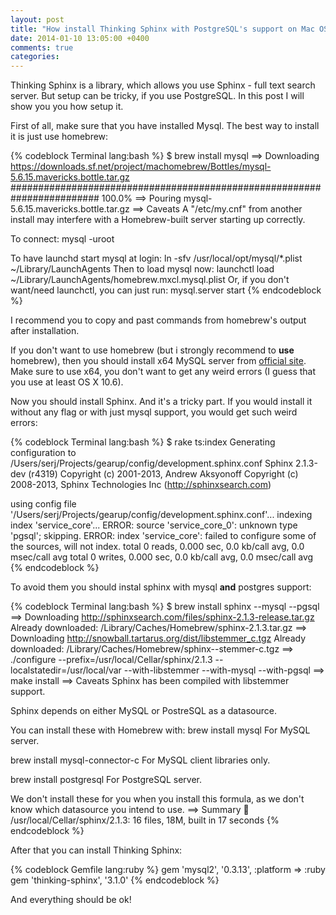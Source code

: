 ```yaml
---
layout: post
title: "How install Thinking Sphinx with PostgreSQL's support on Mac OS X"
date: 2014-01-10 13:05:00 +0400
comments: true
categories:
---
```


Thinking Sphinx is a library, which allows you use Sphinx - full text search server. But setup can be tricky, if you use PostgreSQL. In this post I will show you you how setup it.

First of all, make sure that you have installed Mysql. The best way to install it is just use homebrew:

{% codeblock Terminal lang:bash %}
$ brew install mysql
==> Downloading https://downloads.sf.net/project/machomebrew/Bottles/mysql-5.6.15.mavericks.bottle.tar.gz
######################################################################## 100.0%
==> Pouring mysql-5.6.15.mavericks.bottle.tar.gz
==> Caveats
A "/etc/my.cnf" from another install may interfere with a Homebrew-built
server starting up correctly.

To connect:
    mysql -uroot

To have launchd start mysql at login:
    ln -sfv /usr/local/opt/mysql/*.plist ~/Library/LaunchAgents
Then to load mysql now:
    launchctl load ~/Library/LaunchAgents/homebrew.mxcl.mysql.plist
Or, if you don't want/need launchctl, you can just run:
    mysql.server start
{% endcodeblock %}

I recommend you to copy and past commands from homebrew's output after installation.

If you don't want to use homebrew (but i strongly recommend to **use** homebrew), then you should install x64 MySQL server from [official site](http://dev.mysql.com/downloads/mysql/). Make sure to use x64, you don't want to get any weird errors (I guess that you use at least OS X 10.6).

Now you should install Sphinx. And it's a tricky part. If you would install it without any flag or with just mysql support, you would get such weird errors:

{% codeblock Terminal lang:bash %}
$ rake ts:index
Generating configuration to /Users/serj/Projects/gearup/config/development.sphinx.conf
Sphinx 2.1.3-dev (r4319)
Copyright (c) 2001-2013, Andrew Aksyonoff
Copyright (c) 2008-2013, Sphinx Technologies Inc (http://sphinxsearch.com)

using config file '/Users/serj/Projects/gearup/config/development.sphinx.conf'...
indexing index 'service_core'...
ERROR: source 'service_core_0': unknown type 'pgsql'; skipping.
ERROR: index 'service_core': failed to configure some of the sources, will not index.
total 0 reads, 0.000 sec, 0.0 kb/call avg, 0.0 msec/call avg
total 0 writes, 0.000 sec, 0.0 kb/call avg, 0.0 msec/call avg
{% endcodeblock %}

To avoid them you should instal sphinx with mysql **and** postgres support:

{% codeblock Terminal lang:bash %}
$ brew install sphinx --mysql --pgsql
==> Downloading http://sphinxsearch.com/files/sphinx-2.1.3-release.tar.gz
Already downloaded: /Library/Caches/Homebrew/sphinx-2.1.3.tar.gz
==> Downloading http://snowball.tartarus.org/dist/libstemmer_c.tgz
Already downloaded: /Library/Caches/Homebrew/sphinx--stemmer-c.tgz
==> ./configure --prefix=/usr/local/Cellar/sphinx/2.1.3 --localstatedir=/usr/local/var --with-libstemmer --with-mysql --with-pgsql
==> make install
==> Caveats
Sphinx has been compiled with libstemmer support.

Sphinx depends on either MySQL or PostreSQL as a datasource.

You can install these with Homebrew with:
  brew install mysql
    For MySQL server.

  brew install mysql-connector-c
    For MySQL client libraries only.

  brew install postgresql
    For PostgreSQL server.

We don't install these for you when you install this formula, as
we don't know which datasource you intend to use.
==> Summary
🍺  /usr/local/Cellar/sphinx/2.1.3: 16 files, 18M, built in 17 seconds
{% endcodeblock %}

After that you can install Thinking Sphinx:

{% codeblock Gemfile lang:ruby %}
gem 'mysql2',          '0.3.13', :platform => :ruby
gem 'thinking-sphinx', '3.1.0'
{% endcodeblock %}

And everything should be ok!

